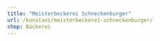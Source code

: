 ```yaml
---
title: "Meisterbeckerei Schneckenburger"
url: /konstanz/meisterbeckerei-schneckenburger/
shop: Bäckerei
---
```

